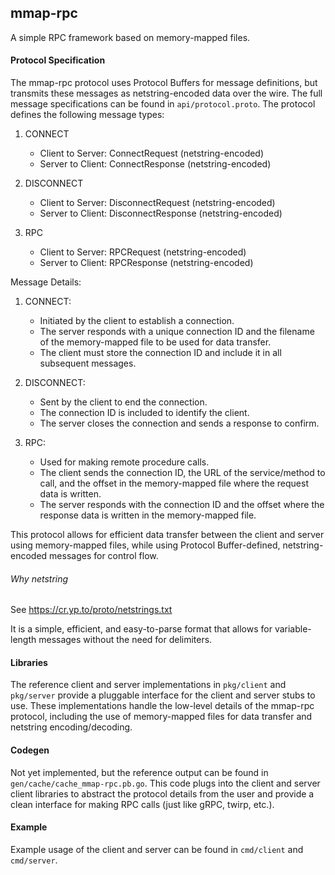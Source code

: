 ## mmap-rpc

A simple RPC framework based on memory-mapped files.

#### Protocol Specification

The mmap-rpc protocol uses Protocol Buffers for message definitions, but transmits these messages as netstring-encoded data over the wire. The full message specifications can be found in `api/protocol.proto`. The protocol defines the following message types:

1. CONNECT
   - Client to Server: ConnectRequest (netstring-encoded)
   - Server to Client: ConnectResponse (netstring-encoded)

2. DISCONNECT
   - Client to Server: DisconnectRequest (netstring-encoded)
   - Server to Client: DisconnectResponse (netstring-encoded)

3. RPC
   - Client to Server: RPCRequest (netstring-encoded)
   - Server to Client: RPCResponse (netstring-encoded)


Message Details:
1. CONNECT:
   - Initiated by the client to establish a connection.
   - The server responds with a unique connection ID and the filename of the memory-mapped file to be used for data transfer.
   - The client must store the connection ID and include it in all subsequent messages.

2. DISCONNECT:
   - Sent by the client to end the connection.
   - The connection ID is included to identify the client.
   - The server closes the connection and sends a response to confirm.

3. RPC:
   - Used for making remote procedure calls.
   - The client sends the connection ID, the URL of the service/method to call, and the offset in the memory-mapped file where the request data is written.
   - The server responds with the connection ID and the offset where the response data is written in the memory-mapped file.


This protocol allows for efficient data transfer between the client and server using memory-mapped files, while using Protocol Buffer-defined, netstring-encoded messages for control flow.

###### Why netstring

See https://cr.yp.to/proto/netstrings.txt

It is a simple, efficient, and easy-to-parse format that allows for variable-length messages without the need for delimiters.


#### Libraries

The reference client and server implementations in `pkg/client` and `pkg/server` provide a pluggable interface for the client and server stubs to use. These implementations handle the low-level details of the mmap-rpc protocol, including the use of memory-mapped files for data transfer and netstring encoding/decoding.


#### Codegen

Not yet implemented, but the reference output can be found in `gen/cache/cache_mmap-rpc.pb.go`. This code plugs into the client and server client libraries to abstract the protocol details from the user and provide a clean interface for making RPC calls (just like gRPC, twirp, etc.).

#### Example

Example usage of the client and server can be found in `cmd/client` and `cmd/server`.

